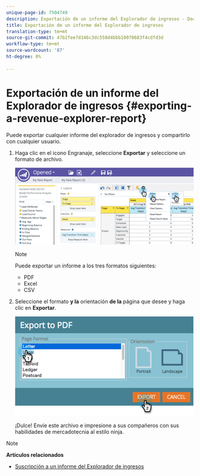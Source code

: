 ```yaml
---
unique-page-id: 7504749
description: Exportación de un informe del Explorador de ingresos - Documentos de marketing - Documentación del producto
title: Exportación de un informe del Explorador de ingresos
translation-type: tm+mt
source-git-commit: 47b2fee7d146c3dc558d4bbb10070683f4cdfd3d
workflow-type: tm+mt
source-wordcount: '87'
ht-degree: 0%

---
```



# Exportación de un informe del Explorador de ingresos {#exporting-a-revenue-explorer-report}

Puede exportar cualquier informe del explorador de ingresos y compartirlo con cualquier usuario.

1. Haga clic en el icono Engranaje, seleccione **Exportar** y seleccione un formato de archivo.

   ![](assets/image2015-3-26-14-3a2-3a19.png)

   >[!NOTE]
   >
   >Puede exportar un informe a los tres formatos siguientes:
   >
   >    
   >    
   >    * PDF
   >    * Excel
   >    * CSV


1. Seleccione el formato **y la** orientación **de la** página que desee y haga clic en **Exportar**.

   ![](assets/image2015-3-27-16-3a18-3a34.png)

   ¡Dulce! Envíe este archivo e impresione a sus compañeros con sus habilidades de mercadotecnia al estilo ninja.

>[!NOTE]
>
>**Artículos relacionados**
>
>* [Suscripción a un informe del Explorador de ingresos](subscribe-to-a-revenue-explorer-report.md)

>



